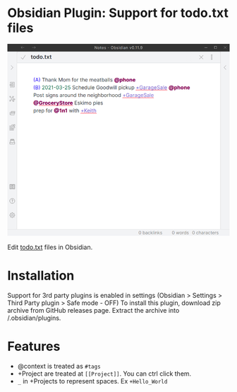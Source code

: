 # Obsidian Plugin: Support for todo.txt files

![Demo](images/demo-todo-txt.png)

Edit [todo.txt](https://github.com/todotxt/todo.txt) files in Obsidian.

# Installation
Support for 3rd party plugins is enabled in settings (Obsidian > Settings > Third Party plugin > Safe mode - OFF)
To install this plugin, download zip archive from GitHub releases page. Extract the archive into <vault>/.obsidian/plugins.

# Features
- @context is treated as `#tags`
- +Project are treated at `[[Project]]`. You can ctrl click them.
- `_` in +Projects to represent spaces. Ex `+Hello_World`